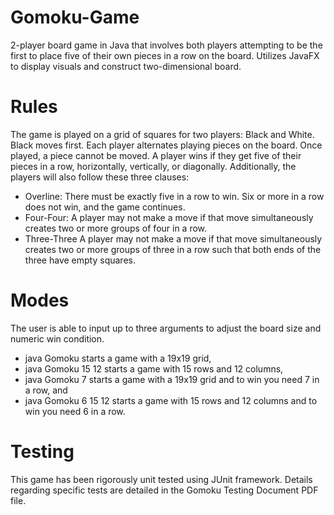 # Gomoku-Game
2-player board game in Java that involves both players attempting to be the first to place five of their own pieces in a row on the board.  Utilizes JavaFX to display visuals and construct two-dimensional board.
# Rules
The game is played on a grid of squares for two players: Black and White. Black moves first. Each player alternates playing pieces on the board. Once played, a piece cannot be moved. A player wins if they get five of their pieces in a row, horizontally, vertically, or diagonally.  Additionally, the players will also follow these three clauses:
- Overline: There must be exactly five in a row to win. Six or more in a row does not win, and the game continues.
- Four-Four: A player may not make a move if that move simultaneously creates two or more groups of four in a row.
- Three-Three A player may not make a move if that move simultaneously creates two or more groups of three in a row such that both ends of the three have empty squares.
# Modes
The user is able to input up to three arguments to adjust the board size and numeric win condition.
- java Gomoku starts a game with a 19x19 grid,
- java Gomoku 15 12 starts a game with 15 rows and 12 columns,
- java Gomoku 7 starts a game with a 19x19 grid and to win you need 7 in a row, and
- java Gomoku 6 15 12 starts a game with 15 rows and 12 columns and to win you need 6 in a row. 
# Testing
This game has been rigorously unit tested using JUnit framework.  Details regarding specific tests are detailed in the Gomoku Testing Document PDF file.
